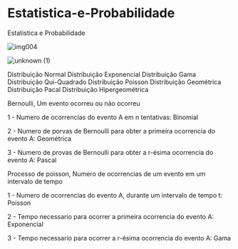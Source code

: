 # Estatistica-e-Probabilidade
Estatistica e Probabilidade

![img004](https://user-images.githubusercontent.com/15125899/171237329-cab81840-bbc6-4d70-ba15-42f41d8d2bb1.png)

![unknown (1)](https://user-images.githubusercontent.com/15125899/171236840-a17e89f7-3928-4d50-9220-44b5b57bb5b4.png)

Distribuição Normal
Distribuição Exponencial
Distribuição Gama
Distribuição Qui-Quadrado
Distribuição Poisson
Distribuição Geométrica
Distribuição Pacal
Distribuição Hipergeométrica

Bernoulli, Um evento ocorreu ou não ocorreu

1 - Numero de ocorrencias do evento A em n tentativas: Binomial

2 - Numero de porvas de Bernoulli para obter a primeira ocorrencia do evento A: Geométrica

3 - Numero de provas de Bernoulli para obter a r-ésima ocorrencia do evento A: Pascal

Processo de poisson, Numero de ocorrencias de um evento em um intervalo de tempo

1 - Numero de ocorrencias do evento A, durante um intervalo de tempo t: Poisson

2 - Tempo necessario para ocorrer a primeira ocorrencia do evento A: Exponencial

3 - Tempo necessario para ocorrer a r-ésima ocorrencia do evento A: Gama
